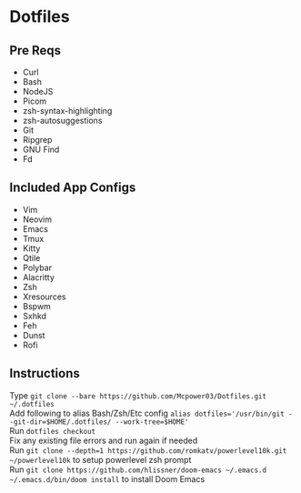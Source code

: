 # Dotfiles

## Pre Reqs
- Curl
- Bash
- NodeJS
- Picom
- zsh-syntax-highlighting
- zsh-autosuggestions
- Git
- Ripgrep
- GNU Find
- Fd

## Included App Configs
- Vim
- Neovim
- Emacs
- Tmux
- Kitty
- Qtile
- Polybar
- Alacritty
- Zsh
- Xresources
- Bspwm
- Sxhkd
- Feh
- Dunst
- Rofi

## Instructions
Type `git clone --bare https://github.com/Mcpower03/Dotfiles.git ~/.dotfiles`  
Add following to alias Bash/Zsh/Etc config `alias dotfiles='/usr/bin/git --git-dir=$HOME/.dotfiles/ --work-tree=$HOME'`  
Run `dotfiles checkout`  
Fix any existing file errors and run again if needed  
Run `git clone --depth=1 https://github.com/romkatv/powerlevel10k.git ~/powerlevel10k` to setup powerlevel zsh prompt  
Run `git clone https://github.com/hlissner/doom-emacs ~/.emacs.d  ~/.emacs.d/bin/doom install` to install Doom Emacs
